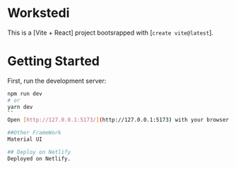 # Workstedi
This is a [Vite +  React] project bootsrapped with [`create vite@latest`].

# Getting Started

First, run the development server:

```bash
npm run dev
# or
yarn dev
``
Open [http://127.0.0.1:5173/](http://127.0.0.1:5173) with your browser to see the result.

##Other FrameWork 
Material UI

## Deploy on Netlify
Deployed on Netlify.
